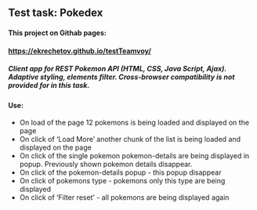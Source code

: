 ## Test task: Pokedex
#### This project on Githab pages:
#### https://ekrechetov.github.io/testTeamvoy/
##### Client app for REST Pokemon API (HTML, CSS, Java Script, Ajax). Adaptive styling,  elements filter. Сross-browser compatibility is not provided for in this task.
#### Use:

- On load of the page 12 pokemons is being loaded and displayed on the page
- On click of ‘Load More’ another chunk of the list is being loaded and displayed on the page        
- On click of the single pokemon pokemon-details are being displayed in popup. Previously shown pokemon details disappear.
- On click of the pokemon-details popup - this popup disappear
- On click of pokemons type - pokemons only this type are being displayed
- On click of ‘Filter reset’ - all pokemons are being displayed again
